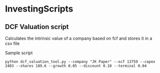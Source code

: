 # InvestingScripts

## DCF Valuation script

Calculates the intrinsic value of a company based on fcf and stores it in a csv file

Sample script
```
python dcf_valuation_tool.py --company "JK Paper" --ocf 13759 --capex 2403 --shares 189.6 --growth 0.05 --discount 0.10 --terminal 0.04
```